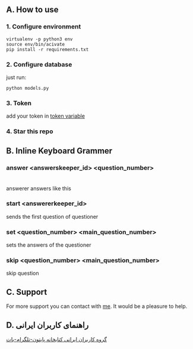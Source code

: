 ## A. How to use
### 1. Configure environment
```
virtualenv -p python3 env
source env/bin/acivate
pip install -r requirements.txt
```
### 2. Configure database
just run:
```
python models.py
```
### 3. Token
add your token in [token variable](https://github.com/alistvt/friendship-quiz-bot/blob/master/consts/token.py)
### 4. Star this repo

## B. Inline Keyboard Grammer
### answer <answerskeeper_id> <question_number> <option>
  answerer answers like this

### start <answererkeeper_id>
  sends the first question of questioner

### set <question_number> <main_question_number> <answer>
  sets the answers of the questioner

### skip <question_number> <main_question_number>
  skip question
  
## C. Support
For more support you can contact with [me](t.me/alistvt). It would be a pleasure to help.

## D. راهنمای کاربران ایرانی
[گروه کاربران ایرانی کتابخانه پایتون-تلگرام-بات](t.me/ptbir)

